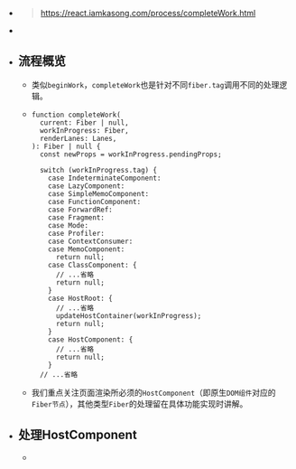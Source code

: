 - > https://react.iamkasong.com/process/completeWork.html
-
- ## 流程概览
	- 类似`beginWork`，`completeWork`也是针对不同`fiber.tag`调用不同的处理逻辑。
	- ```
	  function completeWork(
	    current: Fiber | null,
	    workInProgress: Fiber,
	    renderLanes: Lanes,
	  ): Fiber | null {
	    const newProps = workInProgress.pendingProps;
	  
	    switch (workInProgress.tag) {
	      case IndeterminateComponent:
	      case LazyComponent:
	      case SimpleMemoComponent:
	      case FunctionComponent:
	      case ForwardRef:
	      case Fragment:
	      case Mode:
	      case Profiler:
	      case ContextConsumer:
	      case MemoComponent:
	        return null;
	      case ClassComponent: {
	        // ...省略
	        return null;
	      }
	      case HostRoot: {
	        // ...省略
	        updateHostContainer(workInProgress);
	        return null;
	      }
	      case HostComponent: {
	        // ...省略
	        return null;
	      }
	    // ...省略
	  ```
	- 我们重点关注页面渲染所必须的`HostComponent`（即原生`DOM组件`对应的`Fiber节点`），其他类型`Fiber`的处理留在具体功能实现时讲解。
- ## 处理HostComponent
	-